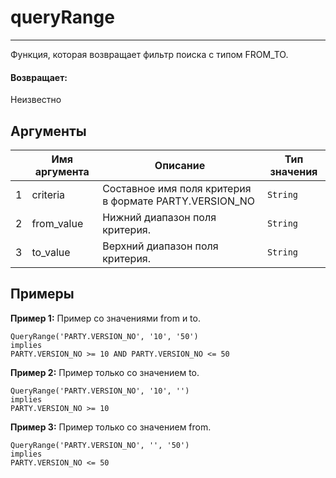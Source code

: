 # queryRange

---

Функция, которая возвращает фильтр поиска с типом FROM_TO.

#### Возвращает:

Неизвестно

## Аргументы

|  | Имя аргумента | Описание | Тип значения |
| --- | --- | --- | --- |
| 1 | criteria | Составное имя поля критерия в формате PARTY.VERSION\_NO | `String` |
| 2 | from\_value | Нижний диапазон поля критерия. | `String` |
| 3 | to\_value | Верхний диапазон поля критерия. | `String` |

## Примеры

**Пример 1:** Пример со значениями from и to.
```
QueryRange('PARTY.VERSION_NO', '10', '50')
implies
PARTY.VERSION_NO >= 10 AND PARTY.VERSION_NO <= 50
```

**Пример 2:** Пример только со значением to.
```
QueryRange('PARTY.VERSION_NO', '10', '')
implies
PARTY.VERSION_NO >= 10
```

**Пример 3:** Пример только со значением from.
```
QueryRange('PARTY.VERSION_NO', '', '50')
implies
PARTY.VERSION_NO <= 50
```

